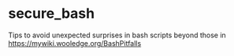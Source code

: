 # secure_bash
Tips to avoid unexpected surprises in bash scripts beyond those in https://mywiki.wooledge.org/BashPitfalls
